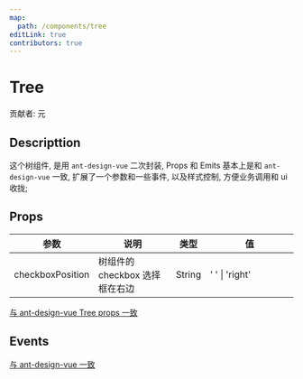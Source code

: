 ```yaml
---
map:
  path: /components/tree
editLink: true
contributors: true
---
```


# Tree

贡献者: 元

<demo src="./demo/base.vue"
  language="vue"
  title="基本"
  desc="tree 组件基础用法"></demo>

<demo src="./demo/customer-check-icon.vue"
  language="vue"
  title="自定义icon"
  desc="tree 组件自定义选中和 disable 的 icon "></demo>

<demo src="./demo/customer-select-avator.vue"
  language="vue"
  title="自定义icon"
  desc="tree 组件自定义 icon 和 chexbox 的位置"></demo>

<demo src="./demo/customer-refs-event.vue"
  language="vue"
  title="自定义icon"
  desc="tree 组件调用自定义事件"></demo>

## Descripttion

这个树组件, 是用 `ant-design-vue` 二次封装, Props 和 Emits 基本上是和 `ant-design-vue` 一致, 扩展了一个参数和一些事件, 以及样式控制, 方便业务调用和 ui 收拢;

## Props

<table>
  <thead>
    <tr>
      <th>参数</th>
      <th>说明</th>
      <th>类型</th>
      <th width="140">值</th>
    </tr>
  </thead>
  <tbody>
    <tr>
      <td>checkboxPosition</td>
      <td>树组件的 checkbox 选择框在右边</td>
      <td>String</td>
      <td>' '  |  'right'</td>
    </tr>
  </tbody>
</table>

[与 ant-design-vue Tree props 一致](https://next.antdv.com/components/tree-cn#API)

## Events

[与 ant-design-vue 一致](https://next.antdv.com/components/tree-cn#API)
